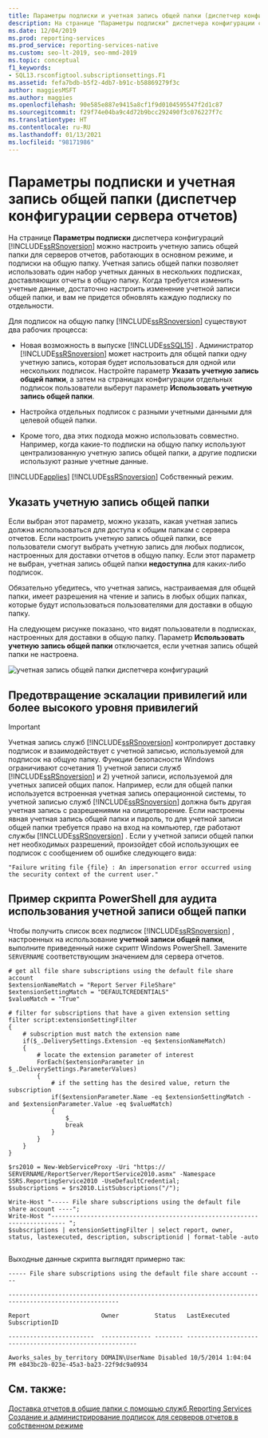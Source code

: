 ```yaml
---
title: Параметры подписки и учетная запись общей папки (диспетчер конфигураций) | Документация Майкрософт
description: На странице "Параметры подписки" диспетчера конфигурации сервера отчетов можно настроить учетную запись общей папки для серверов отчетов, работающих в собственном режиме, и подписки на общую папку.
ms.date: 12/04/2019
ms.prod: reporting-services
ms.prod_service: reporting-services-native
ms.custom: seo-lt-2019, seo-mmd-2019
ms.topic: conceptual
f1_keywords:
- SQL13.rsconfigtool.subscriptionsettings.F1
ms.assetid: fefa7bdb-b5f2-4db7-b91c-b58869279f3c
author: maggiesMSFT
ms.author: maggies
ms.openlocfilehash: 90e585e887e9415a8cf1f9d0104595547f2d1c87
ms.sourcegitcommit: f29f74e04ba9c4d72b9bcc292490f3c076227f7c
ms.translationtype: HT
ms.contentlocale: ru-RU
ms.lasthandoff: 01/13/2021
ms.locfileid: "98171986"
---
```

# <a name="subscription-settings-and-a-file-share-account-report-server-configuration-manager"></a>Параметры подписки и учетная запись общей папки (диспетчер конфигурации сервера отчетов)
  На странице **Параметры подписки** диспетчера конфигураций [!INCLUDE[ssRSnoversion](../../includes/ssrsnoversion-md.md)] можно настроить учетную запись общей папки для серверов отчетов, работающих в основном режиме, и подписки на общую папку. Учетная запись общей папки позволяет использовать один набор учетных данных в нескольких подписках, доставляющих отчеты в общую папку. Когда требуется изменить учетные данные, достаточно настроить изменение учетной записи общей папки, и вам не придется обновлять каждую подписку по отдельности.  
  
 Для подписок на общую папку [!INCLUDE[ssRSnoversion](../../includes/ssrsnoversion-md.md)] существуют два рабочих процесса:  
  
-   Новая возможность в выпуске [!INCLUDE[ssSQL15](../../includes/sssql16-md.md)] . Администратор [!INCLUDE[ssRSnoversion](../../includes/ssrsnoversion-md.md)] может настроить для общей папки одну учетную запись, которая будет использоваться для одной или нескольких подписок. Настройте параметр **Указать учетную запись общей папки**, а затем на страницах конфигурации отдельных подписок пользователи выберут параметр **Использовать учетную запись общей папки**.  
  
-   Настройка отдельных подписок с разными учетными данными для целевой общей папки.  
  
-   Кроме того, два этих подхода можно использовать совместно. Например, когда какие-то подписки на общую папку используют централизованную учетную запись общей папки, а другие подписки используют разные учетные данные.  
  
 [!INCLUDE[applies](../../includes/applies-md.md)] [!INCLUDE[ssRSnoversion](../../includes/ssrsnoversion-md.md)] Собственный режим.  
  
## <a name="specify-a-file-share-account"></a>Указать учетную запись общей папки  
 Если выбран этот параметр, можно указать, какая учетная запись должна использоваться для доступа к общим папкам с сервера отчетов. Если настроить учетную запись общей папки, все пользователи смогут выбрать учетную запись для любых подписок, настроенных для доставки отчетов в общую папку. Если этот параметр не выбран, учетная запись общей папки **недоступна** для каких-либо подписок.  
  
 Обязательно убедитесь, что учетная запись, настраиваемая для общей папки, имеет разрешения на чтение и запись в любых общих папках, которые будут использоваться пользователями для доставки в общую папку.  
  
 На следующем рисунке показано, что видят пользователи в подписках, настроенных для доставки в общую папку. Параметр **Использовать учетную запись общей папки** отключается, если учетная запись общей папки не настроена.  
  
 ![учетная запись общей папки диспетчера конфигураций](../../reporting-services/install-windows/media/ssrs-fileshare-account.png "учетная запись общей папки диспетчера конфигураций")  
  
## <a name="prevent-privilege-escalation-or-elevated-privileges"></a>Предотвращение эскалации привилегий или более высокого уровня привилегий  
  
> [!IMPORTANT]
> Учетная запись служб [!INCLUDE[ssRSnoversion](../../includes/ssrsnoversion-md.md)] контролирует доставку подписок и взаимодействует с учетной записью, используемой для подписок на общую папку. Функции безопасности Windows ограничивают сочетания 1) учетной записи служб [!INCLUDE[ssRSnoversion](../../includes/ssrsnoversion-md.md)] и 2) учетной записи, используемой для учетных записей общих папок. Например, если для общей папки используется встроенная учетная запись операционной системы, то учетной записью служб [!INCLUDE[ssRSnoversion](../../includes/ssrsnoversion-md.md)] должна быть другая учетная запись с разрешениями на олицетворение. Если настроены явная учетная запись общей папки и пароль, то для учетной записи общей папки требуется право на вход на компьютер, где работают службы [!INCLUDE[ssRSnoversion](../../includes/ssrsnoversion-md.md)] . Если у учетной записи общей папки нет необходимых разрешений, произойдет сбой использующих ее подписок с сообщением об ошибке следующего вида:  
>   
>  `"Failure writing file {file} : An impersonation error occurred using the security context of the current user."`  
  
## <a name="powershell-sample-to-audit-use-of-the-file-share-account"></a>Пример скрипта PowerShell для аудита использования учетной записи общей папки  
 Чтобы получить список всех подписок [!INCLUDE[ssRSnoversion](../../includes/ssrsnoversion-md.md)] , настроенных на использование **учетной записи общей папки**, выполните приведенный ниже скрипт Windows PowerShell. Замените `SERVERNAME` соответствующим значением для сервера отчетов.  
  
```  
# get all file share subscriptions using the default file share account  
$extensionNameMatch = "Report Server FileShare"  
$extensionSettingMatch = "DEFAULTCREDENTIALS"  
$valueMatch = "True"  
  
# filter for subscriptions that have a given extension setting  
filter script:extensionSettingFilter  
{  
    # subscription must match the extension name  
    if($_.DeliverySettings.Extension -eq $extensionNameMatch)  
    {  
        # locate the extension parameter of interest  
        ForEach($extensionParameter in $_.DeliverySettings.ParameterValues)  
        {  
            # if the setting has the desired value, return the subscription  
            if($extensionParameter.Name -eq $extensionSettingMatch -and $extensionParameter.Value -eq $valueMatch)  
            {  
                $_  
                break  
            }  
        }  
    }  
}  
  
$rs2010 = New-WebServiceProxy -Uri "https:// SERVERNAME/ReportServer/ReportService2010.asmx" -Namespace SSRS.ReportingService2010 -UseDefaultCredential;  
$subscriptions = $rs2010.ListSubscriptions("/");  
  
Write-Host "----- File share subscriptions using the default file share account ----";  
Write-Host "-------------------------------------------------------------------------- ";  
$subscriptions | extensionSettingFilter | select report, owner, status, lastexecuted, description, subscriptionid | format-table -auto  
  
```  
  
 Выходные данные скрипта выглядят примерно так:  
  
 `----- File share subscriptions using the default file share account ----`  
  
 `-----------------------------------------------------------------------------------------------------`  
  
 `Report                    Owner          Status   LastExecuted         SubscriptionID`  
  
 `------------------------  -------------- -------- -------------------- ------------------------------------`  
  
 `Aworks_sales_by_territory DOMAIN\UserName Disabled 10/5/2014 1:04:04 PM e843bc2b-023e-45a3-ba23-22f9dc9a0934`  
  
## <a name="see-also"></a>См. также:  
 [Доставка отчетов в общие папки с помощью служб Reporting Services](../../reporting-services/subscriptions/file-share-delivery-in-reporting-services.md)   
 [Создание и администрирование подписок для серверов отчетов в собственном режиме](../../reporting-services/subscriptions/create-and-manage-subscriptions-for-native-mode-report-servers.md)
  
  
